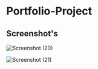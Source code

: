 # Portfolio-Project

## Screenshot's

![Screenshot (20)](https://github.com/Mukesh-Kumawat-0o/Portfolio-Project/assets/121726509/e332bae5-a5e0-444f-820e-184f7a950406)

![Screenshot (21)](https://github.com/Mukesh-Kumawat-0o/Portfolio-Project/assets/121726509/1adf5a66-6fea-441f-bc4d-4a1db09e156c)
